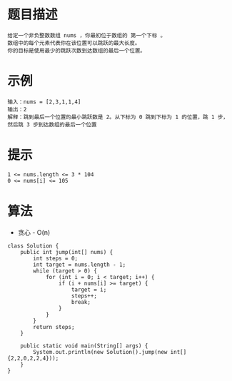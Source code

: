 # 题目描述
	给定一个非负整数数组 nums ，你最初位于数组的 第一个下标 。
	数组中的每个元素代表你在该位置可以跳跃的最大长度。
	你的目标是使用最少的跳跃次数到达数组的最后一个位置。

# 示例
	输入：nums = [2,3,1,1,4]
	输出：2
	解释：跳到最后一个位置的最小跳跃数是 2。从下标为 0 跳到下标为 1 的位置，跳 1 步，然后跳 3 步到达数组的最后一个位置

# 提示
	1 <= nums.length <= 3 * 104
	0 <= nums[i] <= 105

# 算法
* 贪心 - O(n)
```
class Solution {
    public int jump(int[] nums) {
        int steps = 0;
        int target = nums.length - 1;
        while (target > 0) {
            for (int i = 0; i < target; i++) {
                if (i + nums[i] >= target) {
                    target = i;
                    steps++;
                    break;
                }
            }
        }
        return steps;
    }

    public static void main(String[] args) {
        System.out.println(new Solution().jump(new int[]{2,2,0,2,2,4}));
    }
}
```
